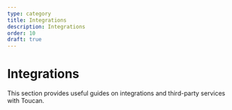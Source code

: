 ```yaml
---
type: category
title: Integrations
description: Integrations
order: 10
draft: true
---
```


# Integrations

This section provides useful guides on integrations and third-party services with Toucan.
